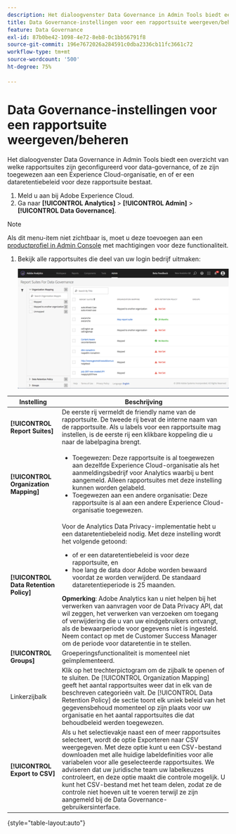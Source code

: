 ```yaml
---
description: Het dialoogvenster Data Governance in Admin Tools biedt een overzicht van welke rapportsuites zijn geconfigureerd voor data-governance, of ze zijn toegewezen aan een Experience Cloud-organisatie, en of er een dataretentiebeleid voor deze rapportsuite bestaat.
title: Data Governance-instellingen voor een rapportsuite weergeven/beheren
feature: Data Governance
exl-id: 87b0be42-1098-4e72-8eb8-0c1bb56791f8
source-git-commit: 196e7672026a284591c0dba2336cb11fc3661c72
workflow-type: tm+mt
source-wordcount: '500'
ht-degree: 75%

---
```


# Data Governance-instellingen voor een rapportsuite weergeven/beheren

Het dialoogvenster Data Governance in Admin Tools biedt een overzicht van welke rapportsuites zijn geconfigureerd voor data-governance, of ze zijn toegewezen aan een Experience Cloud-organisatie, en of er een dataretentiebeleid voor deze rapportsuite bestaat.

1. Meld u aan bij Adobe Experience Cloud.
1. Ga naar  **[!UICONTROL Analytics]** > **[!UICONTROL Admin]** > **[!UICONTROL Data Governance]**.

>[!NOTE]
>
>Als dit menu-item niet zichtbaar is, moet u deze toevoegen aan een [productprofiel in Admin Console](https://experienceleague.adobe.com/docs/analytics/admin/admin-console/permissions/product-profile.html) met machtigingen voor deze functionaliteit.

1. Bekijk alle rapportsuites die deel van uw login bedrijf uitmaken:

   ![](assets/privacy_setup_an.png)

| Instelling | Beschrijving |
| --- | --- |
| **[!UICONTROL Report Suites]** | De eerste rij vermeldt de friendly name van de rapportsuite. De tweede rij bevat de interne naam van de rapportsuite. Als u labels voor een rapportsuite mag instellen, is de eerste rij een klikbare koppeling die u naar de labelpagina brengt. |
| **[!UICONTROL Organization Mapping]** | <ul><li>Toegewezen: Deze rapportsuite is al toegewezen aan dezelfde Experience Cloud-organisatie als het aanmeldingsbedrijf voor Analytics waarbij u bent aangemeld. Alleen rapportsuites met deze instelling kunnen worden gelabeld.</li><li>Toegewezen aan een andere organisatie: Deze rapportsuite is al aan een andere Experience Cloud-organisatie toegewezen.</li></ul> |
| **[!UICONTROL Data Retention Policy]** | Voor de Analytics Data Privacy-implementatie hebt u een dataretentiebeleid nodig. Met deze instelling wordt het volgende getoond:<ul><li>of er een dataretentiebeleid is voor deze rapportsuite, en</li><li>hoe lang de data door Adobe worden bewaard voordat ze worden verwijderd. De standaard dataretentieperiode is 25 maanden.</li></ul>**Opmerking**: Adobe Analytics kan u niet helpen bij het verwerken van aanvragen voor de Data Privacy API, dat wil zeggen, het verwerken van verzoeken om toegang of verwijdering die u van uw eindgebruikers ontvangt, als de bewaarperiode voor gegevens niet is ingesteld. Neem contact op met de Customer Success Manager om de periode voor dataretentie in te stellen. |
| **[!UICONTROL Groups]** | Groeperingsfunctionaliteit is momenteel niet geïmplementeerd. |
| Linkerzijbalk | Klik op het trechterpictogram om de zijbalk te openen of te sluiten. De [!UICONTROL Organization Mapping] geeft het aantal rapportsuites weer dat in elk van de beschreven categorieën valt. De [!UICONTROL Data Retention Policy] de sectie toont elk uniek beleid van het gegevensbehoud momenteel op zijn plaats voor uw organisatie en het aantal rapportsuites die dat behoudbeleid werden toegewezen. |
| **[!UICONTROL Export to CSV]** | Als u het selectievakje naast een of meer rapportsuites selecteert, wordt de optie Exporteren naar CSV weergegeven. Met deze optie kunt u een CSV-bestand downloaden met alle huidige labeldefinities voor alle variabelen voor alle geselecteerde rapportsuites. We adviseren dat uw juridische team uw labelkeuzes controleert, en deze optie maakt die controle mogelijk. U kunt het CSV-bestand met het team delen, zodat ze de controle niet hoeven uit te voeren terwijl ze zijn aangemeld bij de Data Governance-gebruikersinterface. |

{style=&quot;table-layout:auto&quot;}
